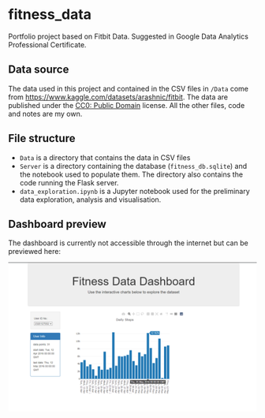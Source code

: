 # fitness_data
Portfolio project based on Fitbit Data. Suggested in Google Data Analytics Professional Certificate.

## Data source
The data used in this project and contained in the CSV files in `/Data` come from https://www.kaggle.com/datasets/arashnic/fitbit. The data are published under the [CC0: Public Domain](https://creativecommons.org/publicdomain/zero/1.0/) license. All the other files, code and notes are my own.

## File structure
- `Data` is a directory that contains the data in CSV files
- `Server` is a directory containing the database (`fitness_db.sqlite`) and the notebook used to populate them. The directory also contains the code running the Flask server.
- `data_exploration.ipynb` is a Jupyter notebook used for the preliminary data exploration, analysis and visualisation. 

## Dashboard preview
The dashboard is currently not accessible through the internet but can be previewed here:

![](dashboard.png)